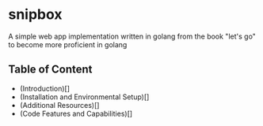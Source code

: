 # snipbox

A simple web app implementation written in golang from the book "let's go"  to become more proficient in golang

## Table of Content

- (Introduction)[]
- (Installation and Environmental Setup)[]
- (Additional Resources)[]
- (Code Features and Capabilities)[]
